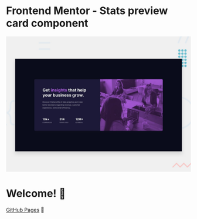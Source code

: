 # Frontend Mentor - Stats preview card component

![Design preview for the Stats preview card component coding challenge](./design/desktop-preview.jpg)

# Welcome! 👋

[GitHub Pages](https://i-am-vahid.github.io/stats-preview-card-component/) 🚀
